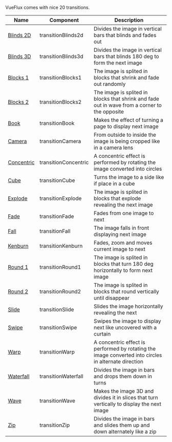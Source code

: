 ---
---

VueFlux comes with nice 20 transitions.

| Name | Component | Description |
|------|-----------|-------------|
| [Blinds 2D](Transition-Blinds-2D) | transitionBlinds2d | Divides the image in vertical bars that blinds and fades out |
| [Blinds 3D](Transition-Blinds3D) | transitionBlinds3d | Divides the image in vertical bars that blinds 180 deg to form the next image |
| [Blocks 1](Transition-Blocks-1) | transitionBlocks1 | The image is splited in blocks that shrink and fade out randomly |
| [Blocks 2](Transition-Blocks-2) | transitionBlocks2 | The image is splited in blocks that shrink and fade out in wave from a corner to the opposite |
| [Book](Transition-Book) | transitionBook | Makes the effect of turning a page to display next image |
| [Camera](Transition-Camera) | transitionCamera | From outside to inside the image is being cropped like in a camera lens |
| [Concentric](Transition-Camera) | transitionConcentric | A concentric effect is performed by rotating the image converted into circles |
| [Cube](Transition-Cube) | transitionCube | Turns the image to a side like if place in a cube |
| [Explode](Transition-Explode) | transitionExplode | The image is splited in blocks that explode revealing the next image |
| [Fade](Transition-Fade) | transitionFade | Fades from one image to next |
| [Fall](Transition-Fall) | transitionFall | The image falls in front displaying next image |
| [Kenburn](Transition-Kenburn) | transitionKenburn | Fades, zoom and moves current image to next |
| [Round 1](Transition-Round-1) | transitionRound1 | The image is splited in blocks that turn 180 deg horizontally to form next image |
| [Round 2](Transition-Roud-2) | transitionRound2 | The image is splited in blocks that round vertically until disappear |
| [Slide](Transition-Slide) | transitionSlide | Slides the image horizontally revealing the next |
| [Swipe](Transition-Swipe) | transitionSwipe | Swipes the image to display next like uncovered with a curtain |
| [Warp](Transitions-Warp) | transitionWarp | A concentric effect is performed by rotating the image converted into circles in alternate direction |
| [Waterfall](Transition-Waterfall) | transitionWaterfall | Divides the image in bars and drops them down in turns |
| [Wave](Transition-Wave) | transitionWave | Makes the image 3D and divides it in slices that turn vertically to display the next image |
| [Zip](Transition-Zip) | transitionZip | Divides the image in bars and slides them up and down alternately like a zip |
